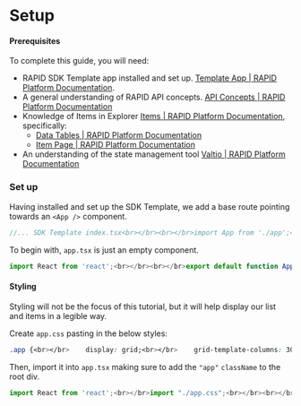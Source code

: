 # Setup

#### Prerequisites

To complete this guide, you will need:

- RAPID SDK Template app installed and set up. [Template App | RAPID Platform Documentation](https://docs.rapidplatform.com/books/sdk/chapter/template-app).
- A general understanding of RAPID API concepts. [API Concepts | RAPID Platform Documentation](https://docs.rapidplatform.com/books/rapid-api/page/api-concepts)
- Knowledge of Items in Explorer [Items | RAPID Platform Documentation](https://docs.rapidplatform.com/books/explorer/chapter/items), specifically: 
    - [Data Tables | RAPID Platform Documentation](https://docs.rapidplatform.com/books/explorer/page/data-tables)
    - [Item Page | RAPID Platform Documentation](https://docs.rapidplatform.com/books/explorer/page/item-page)
- An understanding of the state management tool [Valtio | RAPID Platform Documentation](https://docs.rapidplatform.com/books/sdk/chapter/valtio)

### Set up

Having installed and set up the SDK Template, we add a base route pointing towards an `<App />` component.

```JavaScript
//... SDK Template index.tsx<br></br><br></br>import App from './app';<br></br><br></br>const root = ReactDOM.createRoot(document.getElementById("root")!);<br></br><br></br>root.render(<br></br>    <RapidApplication<br></br>        subRoutes={[<br></br>            {<br></br>                id: 'base',<br></br>                element: <App />,<br></br>                path: '',<br></br>            }<br></br>        ]}<br></br>    /><br></br>);<br></br>
```

To begin with, `app.tsx` is just an empty component.

```JavaScript
import React from 'react';<br></br><br></br>export default function App() {<br></br>	return <div></div>;<br></br>}
```

#### Styling

Styling will not be the focus of this tutorial, but it will help display our list and items in a legible way.

Create `app.css` pasting in the below styles:

```CSS
.app {<br></br>    display: grid;<br></br>    grid-template-columns: 30% 1fr;<br></br>    grid-template-rows: 1fr;<br></br>    grid-template-areas: "sidebar list-item";<br></br>    justify-items: stretch;<br></br>    align-items: stretch;<br></br>    height: 100%;<br></br>}<br></br><br></br>.sidebar {<br></br>    grid-area: sidebar;<br></br><br></br>    border: 1px solid gray;<br></br><br></br>    display: flex;<br></br>    flex-direction: column;<br></br>    justify-content: stretch;<br></br>}<br></br><br></br>.select-data-source {<br></br>    padding: 1rem;<br></br>}<br></br><br></br>.data-table {<br></br>    display: flex;<br></br>    flex-direction: column;<br></br>    padding: 1rem;<br></br>}<br></br><br></br>.item {<br></br>    padding: 0.3rem;<br></br>    display: flex;<br></br>    align-items: center;<br></br>}<br></br><br></br>.status {<br></br>    margin-left: auto;<br></br>    font-size: 0.8rem;<br></br>    color: gray;<br></br>}<br></br><br></br>.item-page {<br></br>    grid-area: list-item;<br></br><br></br>    padding: 1rem;<br></br>}<br></br><br></br>.item-page-header {<br></br>    display: flex;<br></br>    align-items: center;<br></br>}<br></br><br></br>.item-page-header h2 {<br></br>    margin-right: auto;<br></br>}<br></br><br></br>label {<br></br>    display: flex;<br></br>    flex-direction: column;<br></br>}<br></br>
```

Then, import it into `app.tsx` making sure to add the `"app"` `className` to the root div.

```JavaScript
import React from 'react';<br></br>import "./app.css";<br></br><br></br>export default function App() {<br></br>	return <div className="app" ></div>;<br></br>}
```